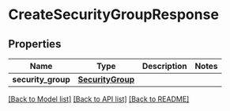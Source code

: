 # CreateSecurityGroupResponse

## Properties
Name | Type | Description | Notes
------------ | ------------- | ------------- | -------------
**security_group** | [**SecurityGroup**](SecurityGroup.md) |  | 

[[Back to Model list]](../README.md#documentation-for-models) [[Back to API list]](../README.md#documentation-for-api-endpoints) [[Back to README]](../README.md)


